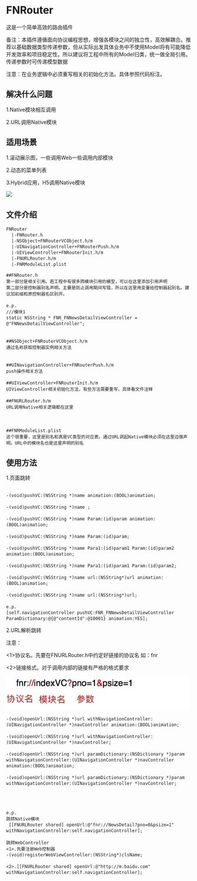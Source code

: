 # FNRouter

这是一个简单高效的路由插件

备注：本插件遵循面向协议编程思想，增强各模块之间的独立性，高效解耦合。推荐以基础数据类型传递参数，但从实际出发具体业务中不使用Model将有可能降低开发效率和项目稳定性。所以建议将工程中所有的Model归类，统一做全局引用。传递参数时可传递模型数据

注意：在业务逻辑中必须重写相关的初始化方法。具体参照代码标注。


## 解决什么问题


1.Native模块相互调用

2.URL调用Native模块


## 适用场景


1.滚动展示图，一些调用Web一些调用内部模块

2.动态的菜单列表

3.Hybrid应用，H5调用Native模块

![](./img/taobao.png)


## 文件介绍


```
FNRouter
  |-FNRouter.h
  |-NSObject+FNRouterVCObject.h/m
  |-UINavigationController+FNRouterPush.h/m
  |-UIViewController+FNRouterInit.h/m
  |-FNURLRouter.h/m
  |-FNRModuleList.plist

```
```
##FNRouter.h
第一部分是相关引用。若工程中有很多跨模块引用的模型，可以在这里添加引用声明
第二部分是控制器别名声明。主要是防止调用期间写错，所以在这里用变量给控制器起别名。建议加前缀和原控制器名区别开。

e.p.
///模块1
static NSString * FNR_FNNewsDetailViewController = @"FNNewsDetailViewController";


##NSObject+FNRouterVCObject.h/m
通过名称获取控制器实例相关方法


##UINavigationController+FNRouterPush.h/m
push操作相关方法

##UIViewController+FNRouterInit.h/m
UIViewController相关初始化方法，有些方法需要重写，具体看文件注释

##FNURLRouter.h/m
URL调用Native相关逻辑都在这里



##FNRModuleList.plist
这个很重要，这里是别名和真是VC类型的对应表。通过URL调起Native模块必须在这里边做声明。URL中的模块名也是这里声明的别名

```


## 使用方法


1.页面跳转

```

-(void)pushVC:(NSString *)name animation:(BOOL)animation;

-(void)pushVC:(NSString *)name ;

-(void)pushVC:(NSString *)name Param:(id)param animation:(BOOL)animation;

-(void)pushVC:(NSString *)name Param:(id)param;

-(void)pushVC:(NSString *)name Para1:(id)param1 Param:(id)param2 animation:(BOOL)animation;

-(void)pushVC:(NSString *)name Para1:(id)param1 Param:(id)param2;

-(void)pushVC:(NSString *)name url:(NSString*)url animation:(BOOL)animation;

-(void)pushVC:(NSString *)name url:(NSString*)url;

e.p. 
[self.navigationController pushVC:FNR_FNNewsDetailViewController ParamDictionary:@{@"contentId":@10001} animation:YES];

```

2.URL解析跳转

注意：

<1>协议名。先要在FNURLRouter.h中约定好链接的协议名 如：fnr

<2>链接格式。对于调用内部的链接有严格的格式要求 

![](./img/url.jpg)


```
-(void)openUrl:(NSString *)url withNavigationController:(UINavigationController *)navController animation:(BOOL)animation;

-(void)openUrl:(NSString *)url withNavigationController:(UINavigationController *)navController;

-(void)openUrl:(NSString *)url paramDictionary:(NSDictionary *)param withNavigationController:(UINavigationController *)navController animation:(BOOL)animation;

-(void)openUrl:(NSString *)url paramDictionary:(NSDictionary *)param withNavigationController:(UINavigationController *)navController;




e.p.
跳转Native模块
 [[FNURLRouter shared] openUrl:@"fnr://NewsDetail?pno=0&psize=1" withNavigationController:self.navigationController];
 
跳转WebController
<1>.先要注册Web控制器
-(void)registerWebViewController:(NSString*)clsName;
    
<2>.[[FNURLRouter shared] openUrl:@"http://m.baidu.com" withNavigationController:self.navigationController];

```




